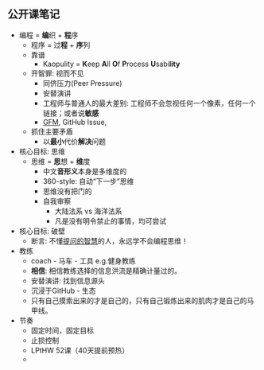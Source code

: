 ## 公开课笔记
* 编程 = **编**织 + **程**序
  * 程序 = 过**程** + **序**列 
  * 靠谱
	  * Kaopulity = **K**eep **A**ll **O**f **P**rocess **U**sabi**lity**
  * 开智罪: 视而不见
	  * 同侪压力(Peer Pressure)
     * 安替演讲
     * 工程师与普通人的最大差别: 工程师不会忽视任何一个像素，任何一个链接；或者说**敏感**
     * [GFM](https://help.github.com/articles/github-flavored-markdown/), GitHub Issue, 
  * 抓住主要矛盾
	  * 以**最小**代价**解决**问题
* 核心目标: 思维
  * 思维 = **思**想 + **维**度
	  * 中文**音形义**本身是多维度的
	  * 360-style: 自动“下一步”思维
	  * 思维没有把门的
	  * 自我审察
		  * 大陆法系 vs 海洋法系
		  * 凡是没有明令禁止的事情，均可尝试
* 核心目标: 破壁
  * 断言: 不懂[提问的智慧](http://doc.zengrong.net/smart-questions/cn.html)的人，永远学不会编程思维！
* 教练
    * coach - 马车 - 工具 e.g.健身教练
    * **相信**: 相信教练选择的信息洪流是精确计量过的。
    * 安替演讲: 找到信息源头
    * 沉浸于GitHub - 生态
    * 只有自己摸索出来的才是自己的，只有自己锻炼出来的肌肉才是自己的马甲线。
* 节奏
  * 固定时间，固定目标
  * 止损控制
  * LPtHW 52课（40天提前预热）
  * 


